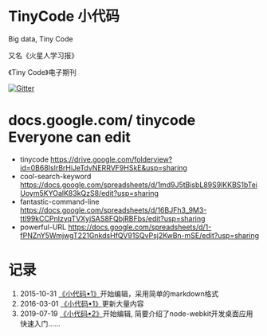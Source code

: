 TinyCode 小代码
=======================
Big data, Tiny Code

又名《火星人学习报》

《Tiny Code》电子期刊

[![Gitter](https://badges.gitter.im/2293/tinycode.svg)](https://gitter.im/2293/tinycode?utm_source=badge&utm_medium=badge&utm_campaign=pr-badge)

docs.google.com/ tinycode Everyone can edit
===

+ tinycode https://drive.google.com/folderview?id=0B68IslrBrHiJeTdvNERRVF9HSkE&usp=sharing
+ cool-search-keyword https://docs.google.com/spreadsheets/d/1md9J5tBisbL89S9lKKBS1bTeiUoym5KYOalK83kQzS8/edit?usp=sharing
+ fantastic-command-line https://docs.google.com/spreadsheets/d/16BJFh3_9M3-ttI99kCCPnIzyqTVXyjSAS8FQbjRBFbs/edit?usp=sharing
+ powerful-URL https://docs.google.com/spreadsheets/d/1-fPNZnY5WmjwgT221GnkdsHfQV91SQvPsj2KwBn-mSE/edit?usp=sharing

记录
===

1. 2015-10-31 [《小代码▪1》](./blob/master/TinyCode1.md)开始编辑，采用简单的markdown格式
2. 2016-03-01 [《小代码▪1》](./blob/master/TinyCode1.md)更新大量内容
3. 2019-07-19 [《小代码▪2》](./blob/master/TinyCode2.md)开始编辑, 简要介绍了node-webkit开发桌面应用快速入门......

